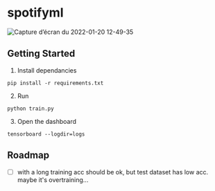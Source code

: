 # spotifyml

![Capture d’écran du 2022-01-20 12-49-35](https://user-images.githubusercontent.com/25727549/150333455-17ed20f6-956c-4e71-aba5-f04e7c873763.png)


## Getting Started

1. Install dependancies
```
pip install -r requirements.txt
```

2. Run
```
python train.py
```

3. Open the dashboard
```
tensorboard --logdir=logs
```

## Roadmap

- [ ] with a long training acc should be ok, but test dataset has low acc. maybe it's overtraining...
